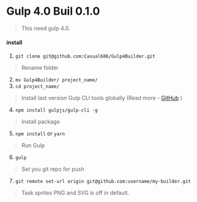 # Gulp 4.0 Buil 0.1.0

> This need gulp 4.0.

#### install

1. ```git clone git@github.com:Casual686/Gulp4Builder.git```
> Rename folder
2. ```mv Gulp4Builder/ project_name/```
3. ```cd project_name/```
> Install last version Gulp CLI tools globally (Read more - [GitHub](https://github.com/gulpjs/gulp/blob/4.0/docs/getting-started.md) )
4. ```npm install gulpjs/gulp-cli -g```  
> Install package
5. ```npm install``` or ```yarn```
> Run Gulp
6. ```gulp```

> Set you git repo for push
7. ```git remote set-url origin git@github.com:username/my-builder.git```

> Task sprites PNG and SVG is off  in default.
